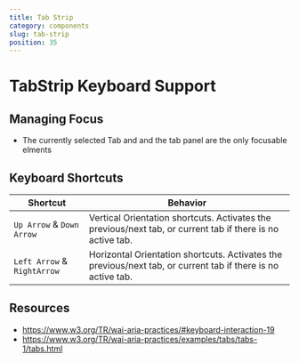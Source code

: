 ```yaml
---
title: Tab Strip
category: components
slug: tab-strip
position: 35
---
```

# TabStrip Keyboard Support

## Managing Focus

- The currently selected Tab and and the tab panel are the only focusable elments

## Keyboard Shortcuts

| Shortcut | Behavior |
|----------|----------|
| `Up Arrow` & `Down Arrow`| Vertical Orientation shortcuts. Activates the previous/next tab, or current tab if there is no active tab. |
| `Left Arrow` & `RightArrow`| Horizontal Orientation shortcuts. Activates the previous/next tab, or current tab if there is no active tab.  |

## Resources
- https://www.w3.org/TR/wai-aria-practices/#keyboard-interaction-19
- https://www.w3.org/TR/wai-aria-practices/examples/tabs/tabs-1/tabs.html

